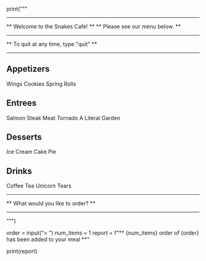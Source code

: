 print("""
**************************************
**    Welcome to the Snakes Cafe!   **
**    Please see our menu below.    **
**                                  **
** To quit at any time, type "quit" **
**************************************

Appetizers
----------
Wings
Cookies
Spring Rolls

Entrees
-------
Salmon
Steak
Meat Tornado
A Literal Garden

Desserts
--------
Ice Cream
Cake
Pie

Drinks
------
Coffee
Tea
Unicorn Tears

***********************************
** What would you like to order? **
***********************************
""")

order = input("> ")
num_items = 1
report = f"** {num_items} order of {order} has been added to your meal **"

print(report)
